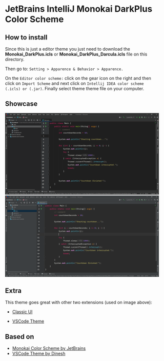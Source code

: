 # JetBrains IntelliJ Monokai DarkPlus Color Scheme

## How to install

Since this is just a editor theme you just need to download the **Monokai_DarkPlus.icls** or **Monokai_DarkPlus_Darcula.icls** file on this directory.

Then go to:
`Setting > Apparence & Behavior > Apparence.`

On the `Editor color scheme:` click on the gear icon on the right and then click on `Import Scheme` and next click on `Intellij IDEA color scheme (.icls) or (.jar)`.
Finally select theme theme file on your computer.

## Showcase

![img](../../images/intellij_showcase.png)
![img](../../images/intellij_darcula_showcase.png)

## Extra

This theme goes great with other two extensions (used on image above):

- [Classic UI](https://plugins.jetbrains.com/plugin/24468-classic-ui)

- [VSCode Theme](https://plugins.jetbrains.com/plugin/19177-vscode-theme)

## Based on

- [Monokai Color Scheme by JetBrains](https://plugins.jetbrains.com/plugin/19029-monokai-color-scheme)
- [VSCode Theme by Dinesh](https://github.com/dinbtechit/vscode-theme)
